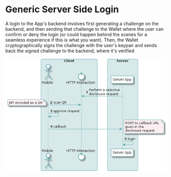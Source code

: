 # Generic Server Side Login

A login to the App's backend involves first generating a challenge on the backend, and then sending that challenge to the Wallet where the user can confirm or deny the login (or could happen behind the scenes for a seamless experience if this is what you want). Then, the Wallet cryptographically signs the challenge with the user's keypair and sends back the signed challenge to the backend, where it's verified


![server-login](./FlowDiagrams/server-login.png)